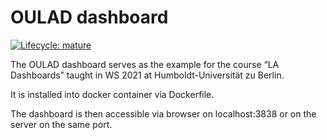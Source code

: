 
# OULAD dashboard

<!-- badges: start -->

[![Lifecycle:
mature](https://img.shields.io/badge/lifecycle-mature-green.svg)](https://www.tidyverse.org/lifecycle/#mature)
<!-- badges: end -->

The OULAD dashboard serves as the example for the course “LA Dashboards”
taught in WS 2021 at Humboldt-Universität zu Berlin.

It is installed into docker container via Dockerfile.

The dashboard is then accessible via browser on localhost:3838 or on the
server on the same port.
